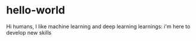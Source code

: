 # hello-world
Hi humans,
I like machine learning and deep learning learnings:
i'm here to develop new skills
